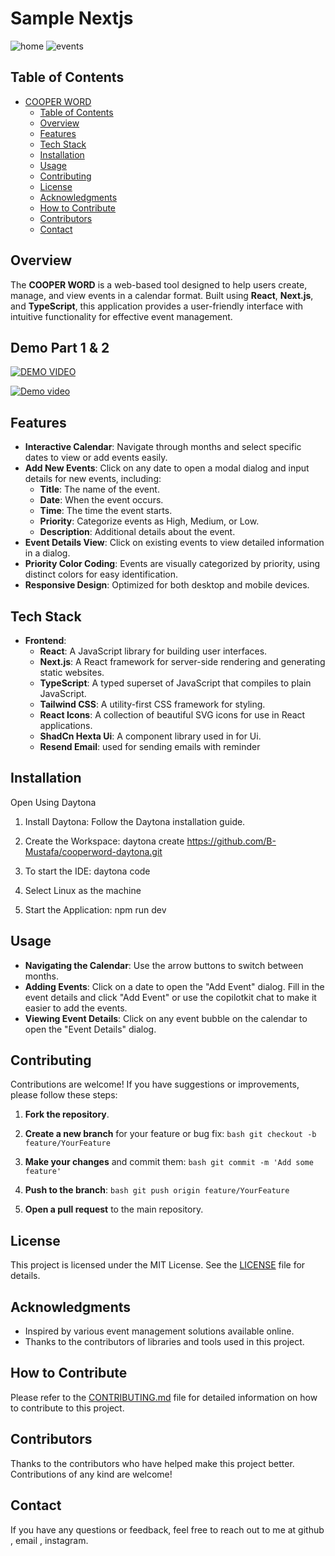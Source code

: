 # Sample Nextjs

![home](https://github.com/user-attachments/assets/dfb10eaf-c687-4743-a450-fbe28920373c)
![events](https://github.com/user-attachments/assets/ee6e26ef-700c-4e2b-8372-1b1fddbd7944)


## Table of Contents

- [COOPER WORD](#cooper-word)
  - [Table of Contents](#table-of-contents)
  - [Overview](#overview)
  - [Features](#features)
  - [Tech Stack](#tech-stack)
  - [Installation](#installation)
  - [Usage](#usage)
  - [Contributing](#contributing)
  - [License](#license)
  - [Acknowledgments](#acknowledgments)
  - [How to Contribute](#how-to-contribute)
  - [Contributors](#contributors)
  - [Contact](#contact)

## Overview

The **COOPER WORD** is a web-based tool designed to help users create, manage, and view events in a calendar format. Built using **React**, **Next.js**, and **TypeScript**, this application provides a user-friendly interface with intuitive functionality for effective event management.

## Demo Part 1 & 2

[![DEMO VIDEO](https://img.youtube.com/vi/Z5wQipy6GjU/0.jpg)](https://www.youtube.com/watch?v=Z5wQipy6GjU)

[![Demo video](https://img.youtube.com/vi/SRBzNzywWY4/0.jpg)](https://youtu.be/SRBzNzywWY4?si=4OJ1oZoYrgo4rmgu)

## Features

- **Interactive Calendar**: Navigate through months and select specific dates to view or add events easily.
- **Add New Events**: Click on any date to open a modal dialog and input details for new events, including:
  - **Title**: The name of the event.
  - **Date**: When the event occurs.
  - **Time**: The time the event starts.
  - **Priority**: Categorize events as High, Medium, or Low.
  - **Description**: Additional details about the event.
- **Event Details View**: Click on existing events to view detailed information in a dialog.
- **Priority Color Coding**: Events are visually categorized by priority, using distinct colors for easy identification.
- **Responsive Design**: Optimized for both desktop and mobile devices.

## Tech Stack

- **Frontend**:
  - **React**: A JavaScript library for building user interfaces.
  - **Next.js**: A React framework for server-side rendering and generating static websites.
  - **TypeScript**: A typed superset of JavaScript that compiles to plain JavaScript.
  - **Tailwind CSS**: A utility-first CSS framework for styling.
  - **React Icons**: A collection of beautiful SVG icons for use in React applications.
  - **ShadCn Hexta Ui**: A component library used in for Ui.
  - **Resend Email**: used for sending emails with reminder

## Installation

Open Using Daytona

1. Install Daytona: Follow the Daytona installation guide.

2. Create the Workspace:
daytona create https://github.com/B-Mustafa/cooperword-daytona.git 

3. To start the IDE:
daytona code 

4. Select Linux as the machine

5. Start the Application:
npm run dev

## Usage

- **Navigating the Calendar**: Use the arrow buttons to switch between months.
- **Adding Events**: Click on a date to open the "Add Event" dialog. Fill in the event details and click "Add Event" or use the copilotkit chat to make it easier to add the events.
- **Viewing Event Details**: Click on any event bubble on the calendar to open the "Event Details" dialog.

## Contributing

Contributions are welcome! If you have suggestions or improvements, please follow these steps:

1. **Fork the repository**.
2. **Create a new branch** for your feature or bug fix:
   `bash
   git checkout -b feature/YourFeature
   `

3. **Make your changes** and commit them:
   `bash
   git commit -m 'Add some feature'
   `

4. **Push to the branch**:
   `bash
   git push origin feature/YourFeature`

5. **Open a pull request** to the main repository.

## License

This project is licensed under the MIT License. See the [LICENSE](LICENSE) file for details.

## Acknowledgments

- Inspired by various event management solutions available online.
- Thanks to the contributors of libraries and tools used in this project.

## How to Contribute

Please refer to the [CONTRIBUTING.md](CONTRIBUTING.md) file for detailed information on how to contribute to this project.

## Contributors

Thanks to the contributors who have helped make this project better. Contributions of any kind are welcome!

## Contact

If you have any questions or feedback, feel free to reach out to me at github , email , instagram.
